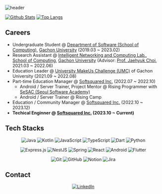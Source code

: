 ![header](https://capsule-render.vercel.app/api?type=waving&color=timeGradient&height=150&section=header&text=Minjae%20Seon&fontSize=40&animation=fadeIn&fontAlignY=30)

[![Github Stats](https://github-readme-stats.vercel.app/api?username=Aftermoon-dev&count_private=true&theme=chartreuse-dark)](https://github.com/Aftermoon-dev/)
[![Top Langs](https://github-readme-stats.vercel.app/api/top-langs/?username=Aftermoon-dev&theme=chartreuse-dark&layout=compact&hide=HTML)](https://github.com/Aftermoon-dev/)
 
## Careers
- Undergraduate Student @ [Department of Software (School of Computing)](https://sw.gachon.ac.kr/), [Gachon University](https://gachon.ac.kr) (2019.03 ~ 2023.02)
- Research Assistant @ [Intelligent Networking and Computing Lab.](https://sites.google.com/gachon.ac.kr/inclab/), [School of Computing](https://sw.gachon.ac.kr/), [Gachon University](https://gachon.ac.kr) (Advisor: [Prof. Jaehyuk Choi](https://sites.google.com/gachon.ac.kr/inclab/team#h.si9zegtfi8r5), 2021.03 ~ 2022.06)
- Education Leader @ [University MakeUs Challenge (UMC)](https://makeus.in/umc) of Gachon University (2021.09 ~ 2022.08)
- Part-time Education Manager @ [Softsquared Inc.](https://softsquared.com) (2022.07 ~ 2022.10)
  * Android / Server Trainer, Project Mentor @ Rising Programmer with [SeSAC (Seoul Software Academy)](https://sesac.seoul.kr/) 
  * Android / Server Trainer @ Rising Camp
- Education / Community Manager @ [Softsquared Inc.](https://softsquared.com) (2022.10 ~ 2023.12)
- **Techical Enginner @ [Softsquared Inc.](https://softsquared.com) (2023.10 ~ Current)**

## Tech Stacks
<div align="center">
 
 ![Java](https://img.shields.io/badge/java-%23ED8B00.svg?style=for-the-badge&logo=openjdk&logoColor=white)
 ![Kotlin](https://img.shields.io/badge/kotlin-%237F52FF.svg?style=for-the-badge&logo=kotlin&logoColor=white)
 ![JavaScript](https://img.shields.io/badge/javascript-%23323330.svg?style=for-the-badge&logo=javascript&logoColor=%23F7DF1E)
 ![TypeScript](https://img.shields.io/badge/typescript-%23007ACC.svg?style=for-the-badge&logo=typescript&logoColor=white)
 ![Dart](https://img.shields.io/badge/dart-%230175C2.svg?style=for-the-badge&logo=dart&logoColor=white)
 ![Python](https://img.shields.io/badge/python-3670A0?style=for-the-badge&logo=python&logoColor=ffdd54)

 ![Express.js](https://img.shields.io/badge/express.js-%23404d59.svg?style=for-the-badge&logo=express&logoColor=%2361DAFB)
 ![NestJS](https://img.shields.io/badge/nestjs-%23E0234E.svg?style=for-the-badge&logo=nestjs&logoColor=white)
 ![Spring](https://img.shields.io/badge/spring-%236DB33F.svg?style=for-the-badge&logo=spring&logoColor=white)
 ![React](https://img.shields.io/badge/react-%2320232a.svg?style=for-the-badge&logo=react&logoColor=%2361DAFB)
 ![Android](https://img.shields.io/badge/Android-3DDC84?style=for-the-badge&logo=android&logoColor=white)
 ![Flutter](https://img.shields.io/badge/Flutter-%2302569B.svg?style=for-the-badge&logo=Flutter&logoColor=white)

 ![Git](https://img.shields.io/badge/git-%23F05033.svg?style=for-the-badge&logo=git&logoColor=white)
 ![GitHub](https://img.shields.io/badge/github-%23121011.svg?style=for-the-badge&logo=github&logoColor=white)
 ![Notion](https://img.shields.io/badge/Notion-%23000000.svg?style=for-the-badge&logo=notion&logoColor=white)
 ![Jira](https://img.shields.io/badge/jira-%230A0FFF.svg?style=for-the-badge&logo=jira&logoColor=white)
 
</div>

## Contact
<div align="center">
 
[![LinkedIn](https://img.shields.io/badge/linkedin-%230077B5.svg?style=for-the-badge&logo=linkedin&logoColor=white)](https://www.linkedin.com/in/minjae-seon-2948a91a1/)

</div>
